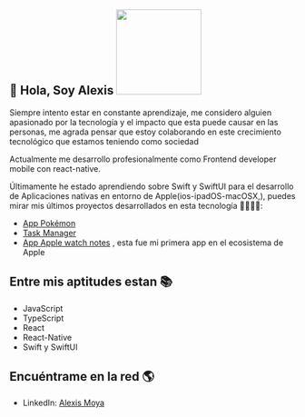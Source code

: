 ## 👋 Hola, Soy Alexis <img src="https://user-images.githubusercontent.com/72414242/192127218-76d8a72e-7c51-4f7f-bfd6-df24a295fc8e.png" width="150" height="150">

Siempre intento estar en constante aprendizaje, me considero alguien apasionado por la tecnología y el impacto que esta puede causar en las personas, me agrada pensar que estoy colaborando en este crecimiento tecnológico que estamos teniendo como sociedad

Actualmente me desarrollo profesionalmente como Frontend developer mobile con react-native.

Últimamente he estado aprendiendo sobre Swift y SwiftUI para el desarrollo de Aplicaciones nativas en entorno de Apple(ios-ipadOS-macOSX,), puedes mirar mis últimos proyectos desarrollados en esta tecnología 🧑🏻‍💻📱:

  - <a href="https://github.com/alexisByron/App_appleWatch">App Pokémon</a>
  - <a href="https://github.com/alexisByron/TaksApp">Task Manager</a>
  - <a href="https://github.com/alexisByron/App_appleWatch">App Apple watch notes</a> , esta fue mi primera app en el ecosistema de Apple
  
## Entre mis aptitudes estan 📚
  - JavaScript
  - TypeScript
  - React
  - React-Native
  - Swift y SwiftUI

## Encuéntrame en la red 🌎

 - LinkedIn: <a href="https://www.linkedin.com/in/alexis-moya-yanquis-713455167/">Alexis Moya</a> 
